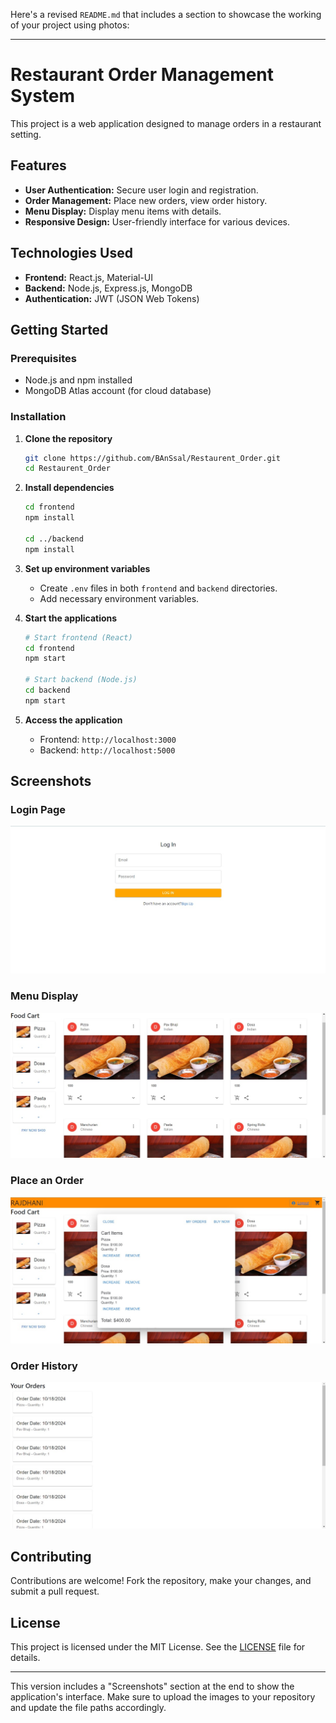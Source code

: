Here's a revised `README.md` that includes a section to showcase the working of your project using photos:

---

# Restaurant Order Management System

This project is a web application designed to manage orders in a restaurant setting.

## Features

- **User Authentication:** Secure user login and registration.
- **Order Management:** Place new orders, view order history.
- **Menu Display:** Display menu items with details.
- **Responsive Design:** User-friendly interface for various devices.

## Technologies Used

- **Frontend:** React.js, Material-UI
- **Backend:** Node.js, Express.js, MongoDB
- **Authentication:** JWT (JSON Web Tokens)

## Getting Started

### Prerequisites

- Node.js and npm installed
- MongoDB Atlas account (for cloud database)

### Installation

1. **Clone the repository**

   ```bash
   git clone https://github.com/BAnSsal/Restaurent_Order.git
   cd Restaurent_Order
   ```

2. **Install dependencies**

   ```bash
   cd frontend
   npm install

   cd ../backend
   npm install
   ```

3. **Set up environment variables**

   - Create `.env` files in both `frontend` and `backend` directories.
   - Add necessary environment variables.

4. **Start the applications**

   ```bash
   # Start frontend (React)
   cd frontend
   npm start

   # Start backend (Node.js)
   cd backend
   npm start
   ```

5. **Access the application**

   - Frontend: `http://localhost:3000`
   - Backend: `http://localhost:5000`

## Screenshots

### Login Page
![Login Page](./media/login.jpg)

### Menu Display
![Menu](./media/menu.jpg)

### Place an Order
![Place Order](./media/Foodcart.jpg)

### Order History
![Order History](./media/orderhistory.jpg)

## Contributing

Contributions are welcome! Fork the repository, make your changes, and submit a pull request.

## License

This project is licensed under the MIT License. See the [LICENSE](./LICENSE) file for details.

---

This version includes a "Screenshots" section at the end to show the application's interface. Make sure to upload the images to your repository and update the file paths accordingly.
